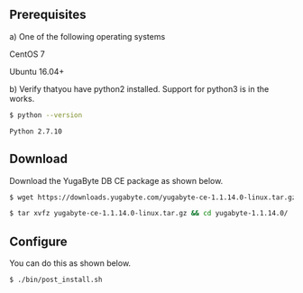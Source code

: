 ## Prerequisites

a) One of the following operating systems

<i class="icon-centos"></i> CentOS 7 

<i class="icon-ubuntu"></i> Ubuntu 16.04+

b) Verify thatyou have python2 installed. Support for python3 is in the works.

```sh
$ python --version
```

```
Python 2.7.10
```

## Download

Download the YugaByte DB CE package as shown below.

```sh
$ wget https://downloads.yugabyte.com/yugabyte-ce-1.1.14.0-linux.tar.gz
```

```sh
$ tar xvfz yugabyte-ce-1.1.14.0-linux.tar.gz && cd yugabyte-1.1.14.0/
```

## Configure

You can do this as shown below.

```sh
$ ./bin/post_install.sh
```
